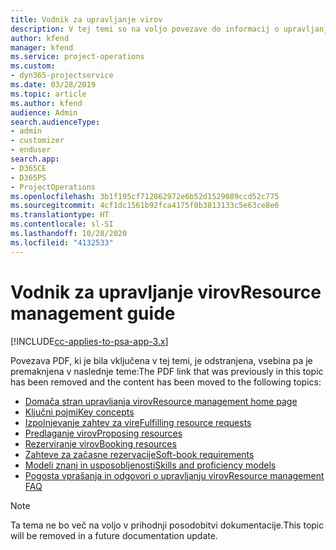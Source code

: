 ```yaml
---
title: Vodnik za upravljanje virov
description: V tej temi so na voljo povezave do informacij o upravljanju virov v aplikaciji Project Service Automation
author: kfend
manager: kfend
ms.service: project-operations
ms.custom:
- dyn365-projectservice
ms.date: 03/28/2019
ms.topic: article
ms.author: kfend
audience: Admin
search.audienceType:
- admin
- customizer
- enduser
search.app:
- D365CE
- D365PS
- ProjectOperations
ms.openlocfilehash: 3b1f195cf712862972e6b52d1529089ccd52c775
ms.sourcegitcommit: 4cf1dc1561b92fca4175f0b3813133c5e63ce8e6
ms.translationtype: HT
ms.contentlocale: sl-SI
ms.lasthandoff: 10/28/2020
ms.locfileid: "4132533"
---
```

# <a name="resource-management-guide"></a><span data-ttu-id="2a454-103">Vodnik za upravljanje virov</span><span class="sxs-lookup"><span data-stu-id="2a454-103">Resource management guide</span></span>

[!INCLUDE[cc-applies-to-psa-app-3.x](../../includes/cc-applies-to-psa-app-3x.md)]

<span data-ttu-id="2a454-104">Povezava PDF, ki je bila vključena v tej temi, je odstranjena, vsebina pa je premaknjena v naslednje teme:</span><span class="sxs-lookup"><span data-stu-id="2a454-104">The PDF link that was previously in this topic has been removed and the content has been moved to the following topics:</span></span>

- [<span data-ttu-id="2a454-105">Domača stran upravljanja virov</span><span class="sxs-lookup"><span data-stu-id="2a454-105">Resource management home page</span></span>](../resource-management-home-page.md)
- [<span data-ttu-id="2a454-106">Ključni pojmi</span><span class="sxs-lookup"><span data-stu-id="2a454-106">Key concepts</span></span>](../reports-key-concepts.md)
- [<span data-ttu-id="2a454-107">Izpolnjevanje zahtev za vire</span><span class="sxs-lookup"><span data-stu-id="2a454-107">Fulfilling resource requests</span></span>](../resource-management-fulfill-requests.md)
- [<span data-ttu-id="2a454-108">Predlaganje virov</span><span class="sxs-lookup"><span data-stu-id="2a454-108">Proposing resources</span></span>](../resource-management-propose-resources.md)
- [<span data-ttu-id="2a454-109">Rezerviranje virov</span><span class="sxs-lookup"><span data-stu-id="2a454-109">Booking resources</span></span>](../resource-management-book-resources-scheduleboard.md)
- [<span data-ttu-id="2a454-110">Zahteve za začasne rezervacije</span><span class="sxs-lookup"><span data-stu-id="2a454-110">Soft-book requirements</span></span>](../resource-management-softbook-requirements.md)
- [<span data-ttu-id="2a454-111">Modeli znanj in usposobljenosti</span><span class="sxs-lookup"><span data-stu-id="2a454-111">Skills and proficiency models</span></span>](../resource-management-skills-proficiency.md)
- [<span data-ttu-id="2a454-112">Pogosta vprašanja in odgovori o upravljanju virov</span><span class="sxs-lookup"><span data-stu-id="2a454-112">Resource management FAQ</span></span>](../resource-management-faq.md)

> [!NOTE]
> <span data-ttu-id="2a454-113">Ta tema ne bo več na voljo v prihodnji posodobitvi dokumentacije.</span><span class="sxs-lookup"><span data-stu-id="2a454-113">This topic will be removed in a future documentation update.</span></span> 
